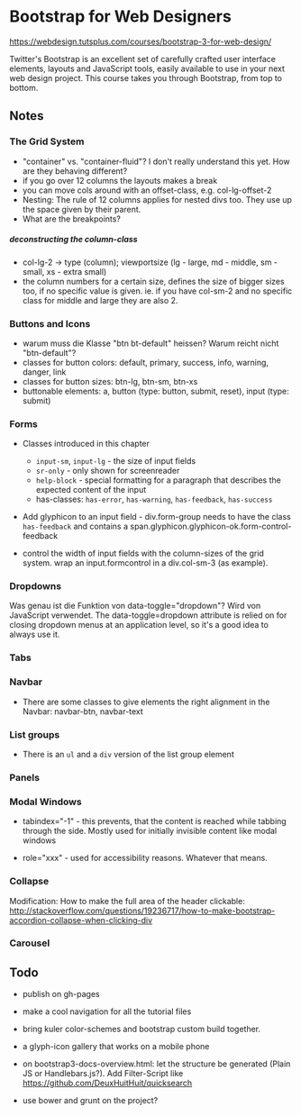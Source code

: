 # Bootstrap for Web Designers

https://webdesign.tutsplus.com/courses/bootstrap-3-for-web-design/

Twitter's Bootstrap is an excellent set of carefully crafted user interface elements, layouts and JavaScript tools, easily available to use in your next web design project. This course takes you through Bootstrap, from top to bottom.

## Notes

### The Grid System

* "container" vs. "container-fluid"? I don't really understand this yet. How are they behaving different?
* if you go over 12 columns the layouts makes a break
* you can move cols around with an offset-class, e.g. col-lg-offset-2
* Nesting: The rule of 12 columns applies for nested divs too. They use up the space given by their parent.
* What are the breakpoints?

##### deconstructing the column-class

* col-lg-2 -> type (column); viewportsize (lg - large, md - middle, sm - small, xs - extra small)
* the column numbers for a certain size, defines the size of bigger sizes too, if no specific value is given. ie. if you have col-sm-2 and no
specific class for middle and large they are also 2.

### Buttons and Icons

* warum muss die Klasse "btn bt-default" heissen? Warum reicht nicht "btn-default"?
* classes for button colors: default, primary, success, info, warning, danger, link
* classes for button sizes: btn-lg, btn-sm, btn-xs
* buttonable elements: a, button (type: button, submit, reset), input (type: submit)

### Forms

* Classes introduced in this chapter
  * `input-sm`, `input-lg` - the size of input fields
  * `sr-only` - only shown for screenreader
  * `help-block` - special formatting for a paragraph that describes the expected content of the input
  * has-classes: `has-error`, `has-warning`, `has-feedback`, `has-success`

* Add glyphicon to an input field - div.form-group needs to have the class `has-feedback` and contains a span.glyphicon.glyphicon-ok.form-control-feedback

* control the width of input fields with the column-sizes of the grid system. wrap an input.formcontrol in a div.col-sm-3 (as example).

### Dropdowns

Was genau ist die Funktion von data-toggle="dropdown"?
Wird von JavaScript verwendet. The data-toggle=dropdown attribute is relied on for closing dropdown menus at an application level, so it's a good idea to always use it.

### Tabs

### Navbar

* There are some classes to give elements the right alignment in the Navbar: navbar-btn, navbar-text

### List groups

* There is an `ul` and a `div` version of the list group element

### Panels

### Modal Windows

* tabindex="-1" - this prevents, that the content is reached while tabbing through the side. Mostly used for initially invisible content like modal windows

* role="xxx" - used for accessibility reasons. Whatever that means.

### Collapse

Modification: How to make the full area of the header clickable: http://stackoverflow.com/questions/19236717/how-to-make-bootstrap-accordion-collapse-when-clicking-div

### Carousel

## Todo

* publish on gh-pages
* make a cool navigation for all the tutorial files
* bring kuler color-schemes and bootstrap custom build together.
* a glyph-icon gallery that works on a mobile phone

* on bootstrap3-docs-overview.html: let the structure be generated (Plain JS or Handlebars.js?). Add Filter-Script like https://github.com/DeuxHuitHuit/quicksearch
* use bower and grunt on the project?
